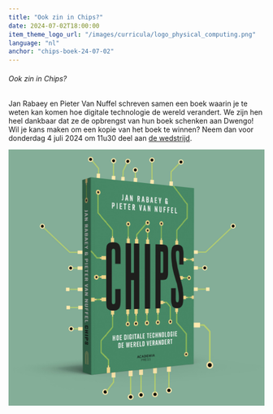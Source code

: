 ```yaml
---
title: "Ook zin in Chips?"
date: 2024-07-02T18:00:00
item_theme_logo_url: "/images/curricula/logo_physical_computing.png"
language: "nl"
anchor: "chips-boek-24-07-02"
---
```

###### Ook zin in Chips?

Jan Rabaey en Pieter Van Nuffel schreven samen een boek waarin je te weten kan komen hoe digitale technologie de wereld verandert. We zijn hen heel dankbaar dat ze de opbrengst van hun boek schenken aan Dwengo! Wil je kans maken om een kopie van het boek te winnen? Neem dan voor donderdag 4 juli 2024 om 11u30 deel aan [de wedstrijd](https://hetinnovatiedistrict.substack.com/p/het-innovatiedistrict-editie-83#%C2%A7wedstrijd).

![Chips cover](/images/news/chips.jpg)
